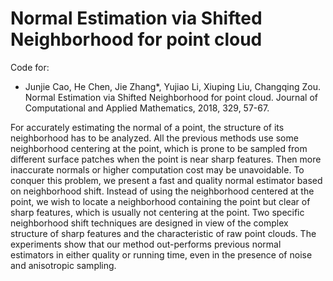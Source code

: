 # Normal Estimation via Shifted Neighborhood for point cloud

Code for:
- Junjie Cao, He Chen, Jie Zhang*, Yujiao Li, Xiuping Liu, Changqing Zou. Normal Estimation via Shifted Neighborhood for point cloud. Journal of Computational and Applied Mathematics, 2018, 329, 57-67.

For accurately estimating the normal of a point, the structure of its neighborhood has to be
analyzed. All the previous methods use some neighborhood centering at the point, which is
prone to be sampled from different surface patches when the point is near sharp features.
Then more inaccurate normals or higher computation cost may be unavoidable. To conquer
this problem, we present a fast and quality normal estimator based on neighborhood shift.
Instead of using the neighborhood centered at the point, we wish to locate a neighborhood
containing the point but clear of sharp features, which is usually not centering at the point.
Two specific neighborhood shift techniques are designed in view of the complex structure
of sharp features and the characteristic of raw point clouds. The experiments show that our
method out-performs previous normal estimators in either quality or running time, even
in the presence of noise and anisotropic sampling.
